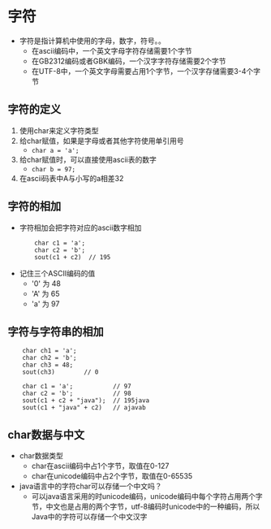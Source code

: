 # 字符
* 字符是指计算机中使用的字母，数字，符号。。
    * 在ascii编码中，一个英文字母字符存储需要1个字节
    * 在GB2312编码或者GBK编码，一个汉字字符存储需要2个字节
    * 在UTF-8中，一个英文字母需要占用1个字节，一个汉字存储需要3-4个字节
## 字符的定义
1. 使用char来定义字符类型
2. 给char赋值，如果是字母或者其他字符使用单引用号
    * `char a = 'a';`
3. 给char赋值时，可以直接使用ascii表的数字
    * `char b = 97;` 
4. 在ascii码表中A与小写的a相差32

## 字符的相加
* 字符相加会把字符对应的ascii数字相加
    ```
        char c1 = 'a';
        char c2 = 'b';
        sout(c1 + c2)  // 195
    ```
* 记住三个ASCII编码的值
    * '0' 为 48
    * 'A' 为 65
    * 'a' 为 97

## 字符与字符串的相加
```
    char ch1 = 'a';
    char ch2 = 'b';
    char ch3 = 48;
    sout(ch3)        // 0

    char c1 = 'a';           // 97
    char c2 = 'b';           // 98
    sout(c1 + c2 + "java");  // 195java
    sout(c1 + "java" + c2)   // ajavab
```

## char数据与中文
* char数据类型
    * char在ascii编码中占1个字节，取值在0-127
    * char在unicode编码中占2个字节，取值在0-65535
* java语言中的字符char可以存储一个中文吗？
    * 可以java语言采用的时unicode编码，unicode编码中每个字符占用两个字节，中文也是占用的两个字节，utf-8编码时unicode中的一种编码，所以Java中的字符可以存储一个中文汉字
